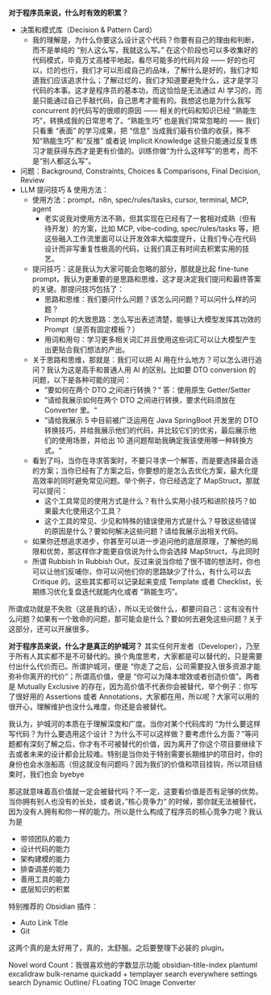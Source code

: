 **对于程序员来说，什么时有效的积累？**

- 决策和模式库（Decision & Pattern Card）
	- 我的理解是，为什么你要这么设计这个代码？你要有自己的理由和判断，而不是单纯的 “别人这么写，我就这么写。” 在这个阶段也可以多收集好的代码模式，毕竟万丈高楼平地起，看尽可能多的代码片段 —— 好的也可以，烂的也行，我们才可以形成自己的品味，了解什么是好的，我们才知道我们应该追求什么；了解过烂的，我们才知道要避免什么，这才是学习代码的本事。这才是程序员的基本功，而这恰恰是无法通过 AI 学习的，而是只能通过自己手敲代码，自己思考才能有的。我想这也是为什么我写 concurrent 的代码写的很顺的原因 —— 相关的代码和知识已经 “熟能生巧”，转换成我的日常思考了。“熟能生巧” 也是我们常常忽略的 —— 我们只看重 “表面” 的学习成果，把 “信息” 当成我们最有价值的收获，殊不知“熟能生巧” 和“反推” 或者说 Implicit Knowledge 这些只能通过反复练习才能获得东西才是更有价值的。训练你做“为什么这样写”的思考，而不是“别人都这么写”。
- 问题：Background, Constraints, Choices & Comparisons, Final Decision, Review
- LLM 提问技巧 & 使用方法：
	- 使用方法：prompt，n8n, spec/rules/tasks, cursor, terminal, MCP, agent
		- 老实说我对使用方法不熟，但其实现在已经有了一套相对成熟（但有待开发）的方案，比如 MCP, vibe-coding, spec/rules/tasks 等，把这些融入工作流里面可以让开发效率大幅度提升，让我们专心在代码设计而非写重复性极高的代码，让我们真正有时间去积累实用的技艺。
	- 提问技巧：这是我认为大家可能会忽略的部分，那就是比起 fine-tune prompt，我认为更重要的是思路和思维，这才是决定我们提问和最终答案的关键。那提问技巧包括了：
		- 思路和思维：我们要问什么问题？该怎么问问题？可以问什么样的问题？
		- Prompt 的大致思路：怎么写出表述清楚，能够让大模型发挥其功效的 Prompt（是否有固定模板？）
		- 用词和用句：学习更多相关词汇并且使用这些词汇可以让大模型产生出更贴合我们想法的产出。
	- 关于思路和思维，那就是：我们可以把 AI 用在什么地方？可以怎么进行追问？我认为这是高手和普通人用 AI 的区别。比如要 DTO conversion 的问题，以下是各种可能的提问：
		- ”要如何在两个 DTO 之间进行转换？“ 答：使用原生 Getter/Setter
		- ”请给我展示如何在两个 DTO 之间进行转换，要求代码须放在 Converter 里。“
		- ”请给我展示 5 中目前被广泛运用在 Java SpringBoot 开发里的 DTO 转换技巧，并给我展示他们的代码，并比较它们的优劣，最后展示他们的使用场景，并给出 10 道问题帮助我确定我该使用哪一种转换方式。“
	- 看到了吗，当你在寻求答案时，不要只寻求一个解答，而是要选择最合适的方案；当你已经有了方案之后，你要想的是怎么去优化方案，最大化提高效率的同时避免常见问题。举个例子，你已经选定了 MapStruct，那就可以提问：
		- 这个工具常见的使用方式是什么？有什么实用小技巧和进阶技巧？如果最大化使用这个工具？
		- 这个工具的常见、少见和特殊的错误使用方式是什么？导致这些错误的原因是什么？要如何解决这些问题？请给我展示出相关代码。
	- 如果你还想追求进步，你甚至可以进一步追问他的底层原理，了解他的局限和优势，那这样你才能更自信说为什么你会选择 MapStruct，与此同时
	- 所谓 Rubbish In Rubbish Out，反过来说当你给了很不错的想法时，你也可以让他们反哺你，你可以问他们你的思路缺少了什么，有什么可以去 Critique 的。这些其实都可以记录起来变成 Template 或者 Checklist，长期练习优化复盘迭代就能内化或者 “熟能生巧”。

所谓成功就是不失败（这是我的话），所以无论做什么，都要问自己：这有没有什么问题？如果有一个致命的问题，那可能会是什么？要如何去避免这些问题？关于这部分，还可以开展很多。


**对于程序员来说，什么才是真正的护城河？**
其实任何开发者（Developer），乃至于所有人其实都不是不可替代的。换个角度思考，大家都是可以替代的，只是需要付出什么代价而已。所谓护城河，便是 “你走了之后，公司需要投入很多资源才能弥补你离开的代价”；所谓高价值，便是 “你可以为降本增效或者创造价值”。两者是 Mutually Exclusive 的存在，因为高价值不代表你会被替代，举个例子：你写了很好用的 Assertions 或者 Annotations，大家都在用，所以呢？大家可以用的很开心，理解维护也没什么难度，你还是会被替代。

我认为，护城河的本质在于理解深度和广度。当你对某个代码库的 “为什么要这样写代码？为什么要选用这个设计？为什么不可以这样做？要考虑什么方面？”等问题都有深刻了解之后，你才有不可被替代的价值，因为离开了你这个项目要继续下去或者未来的设计都会比较难。特别是当你处于特别需要长期维护的项目时，你的身份也会水涨船高（但这就没有问题吗？因为我们的价值和项目挂钩，所以项目结束时，我们也会 byebye

那这就意味着高价值就一定会被替代吗？不一定，这要看价值是否有足够的优势。当你拥有别人也没有的长处，或者说，”核心竞争力“ 的时候，那你就无法被替代，因为没有人拥有和你一样的能力。所以是什么构成了程序员的核心竞争力呢？我认为是
- 带领团队的能力
- 设计代码的能力
- 架构建模的能力
- 排查调差的能力
- 善用工具的能力
- 底层知识的积累

特别推荐的 Obsidian 插件：
- Auto Link Title
- Git

这两个真的是太好用了，真的，太舒服。之后要整理下必装的 plugin。

Novel word Count：我很喜欢他的字数显示功能
obsidian-title-index
plantuml
excalidraw
bulk-rename
quickadd + templayer
search everywhere
settings search
Dynamic Outline/ FLoating TOC
Image Converter


